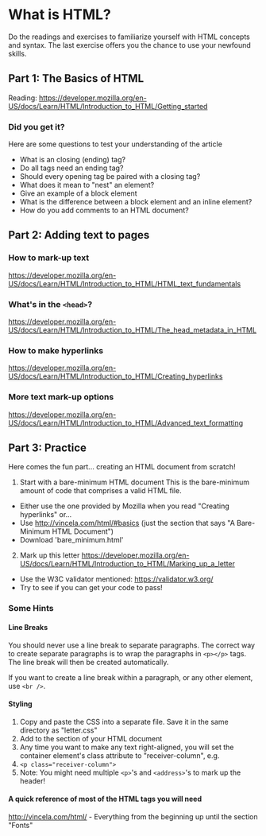 # What is HTML?
Do the readings and exercises to familiarize yourself with HTML concepts and syntax. The last exercise offers you the chance to use your newfound skills.

## Part 1: The Basics of HTML
Reading: https://developer.mozilla.org/en-US/docs/Learn/HTML/Introduction_to_HTML/Getting_started

### Did you get it?
Here are some questions to test your understanding of the article

 * What is an closing (ending) tag?
  * Do all tags need an ending tag?
  * Should every opening tag be paired with a closing tag?
 * What does it mean to "nest" an element?
 * Give an example of a block element
 * What is the difference between a block element and an inline element?
 * How do you add comments to an HTML document?

## Part 2: Adding text to pages
### How to mark-up text
https://developer.mozilla.org/en-US/docs/Learn/HTML/Introduction_to_HTML/HTML_text_fundamentals

### What's in the ```<head>```?
https://developer.mozilla.org/en-US/docs/Learn/HTML/Introduction_to_HTML/The_head_metadata_in_HTML

### How to make hyperlinks
https://developer.mozilla.org/en-US/docs/Learn/HTML/Introduction_to_HTML/Creating_hyperlinks

### More text mark-up options
https://developer.mozilla.org/en-US/docs/Learn/HTML/Introduction_to_HTML/Advanced_text_formatting

## Part 3: Practice
Here comes the fun part... creating an HTML document from scratch!

1. Start with a bare-minimum HTML document
This is the bare-minimum amount of code that comprises a valid HTML file.

 * Either use the one provided by Mozilla when you read "Creating hyperlinks" or…
 * Use http://vincela.com/html/#basics (just the section that says "A Bare-Minimum HTML Document")
  * Download 'bare_minimum.html'

2. Mark up this letter
https://developer.mozilla.org/en-US/docs/Learn/HTML/Introduction_to_HTML/Marking_up_a_letter

 * Use the W3C validator mentioned: https://validator.w3.org/
  * Try to see if you can get your code to pass!

### Some Hints
#### Line Breaks
You should never use a line break to separate paragraphs. The correct way to create separate paragraphs is to wrap the paragraphs in ```<p></p>``` tags. The line break will then be created automatically.

If you want to create a line break within a paragraph, or any other element, use ```<br />```.

#### Styling
1. Copy and paste the CSS into a separate file. Save it in the same directory as "letter.css"
2. Add <link href="letter.css" rel="stylesheet" type="text/css"> to the <head> section of your HTML document
3. Any time you want to make any text right-aligned, you will set the container element's class attribute to "receiver-column", e.g.
 1. ```<p class="receiver-column">```
 2. Note: You might need multiple ```<p>```'s and ```<address>```'s to mark up the header!

#### A quick reference of most of the HTML tags you will need
http://vincela.com/html/ - Everything from the beginning up until the section "Fonts"
